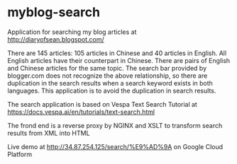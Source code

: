 # myblog-search

Application for searching my blog articles at http://diaryofsean.blogspot.com/

There are 145 articles: 105 articles in Chinese and 40 articles in English.
All English articles have their counterpart in Chinese.
There are pairs of English and Chinese articles for the same topic.
The search bar provided by blogger.com does not recognize the above relationship,
so there are duplication in the search results when a search keyword exists in both languages.
This application is to avoid the duplication in search results.

The search application is based on Vespa Text Search Tutorial
at https://docs.vespa.ai/en/tutorials/text-search.html

The frond end is a reverse proxy by NGINX and XSLT to transform search results from XML into HTML

Live demo at http://34.87.254.125/search/%E9%AD%9A on Google Cloud Platform
